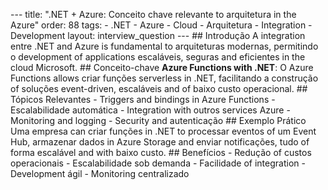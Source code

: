 --- title: ".NET + Azure: Conceito chave relevante to arquitetura in the Azure" order: 88 tags: - .NET - Azure - Cloud - Arquitetura - Integration - Development layout: interview_question --- ## Introdução A integration entre .NET and Azure is fundamental to arquiteturas modernas, permitindo o development of applications escaláveis, seguras and eficientes in the cloud Microsoft. ## Conceito-chave **Azure Functions with .NET**: O Azure Functions allows criar funções serverless in .NET, facilitando a construção of soluções event-driven, escaláveis and of baixo custo operacional. ## Tópicos Relevantes - Triggers and bindings in Azure Functions - Escalabilidade automática - Integration with outros services Azure - Monitoring and logging - Security and autenticação ## Exemplo Prático Uma empresa can criar funções in .NET to processar eventos of um Event Hub, armazenar dados in Azure Storage and enviar notificações, tudo of forma escalável and with baixo custo. ## Benefícios - Redução of custos operacionais - Escalabilidade sob demanda - Facilidade of integration - Development ágil - Monitoring centralizado